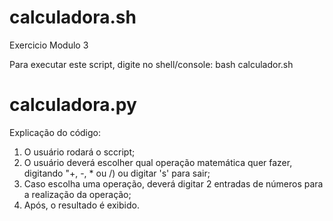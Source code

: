# calculadora.sh
 Exercicio Modulo 3

Para executar este script, digite no shell/console: bash calculador.sh


# calculadora.py

Explicação do código: 
1) O usuário rodará o sccript;
2) O usuário deverá escolher qual operação matemática quer fazer, digitando "+, -, * ou /) ou digitar 's' para sair;
3) Caso escolha uma operação, deverá digitar 2 entradas de números para a realização da operação;
4) Após, o resultado é exibido.
